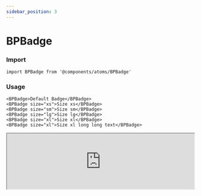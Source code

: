 ```yaml
---
sidebar_position: 3
---
```


# BPBadge

### Import

```tsx
import BPBadge from '@components/atoms/BPBadge'

```

### Usage 

```tsx
<BPBadge>Default Badge</BPBadge>
<BPBadge size="xs">Size xs</BPBadge>
<BPBadge size="sm">Size sm</BPBadge>
<BPBadge size="lg">Size lg</BPBadge>
<BPBadge size="xl">Size xl</BPBadge>
<BPBadge size="xl">Size xl long long text</BPBadge>
```

<iframe width="100%" heigh="200px" src="https://ui-kit.blue-panda.dev/iframe.html?args=&id=atoms-bpbadge--basic&viewMode=story" />


### Props 


| Prop | Default | Options |
| ----------- | ----------- | ----------- |
| url | null | ReactElement<any, string \| JSXElementConstructor<any\>\> | 
| variant | default | 'default' \| 'inverted' \| 'danger' \| 'cyber' \| 'caution' \| 'success' \| 'primary' \| 'secondary' \| 'accent' \| 'light' \| 'link’ | 
| size | md | 'xxs'  \| 'xs'   \| 's'  \| 'md'  \| 'lg'  \| 'xl' \| 'xxl' 
| outlined | false | true \|  false 
| magic | false | true \|  false 
| hoverable | false | true \|  false 


Check more colors, statuses and styles at: 
<img src={'/img/sb.png'} style={{width: '15px'}} />

https://ui-kit.blue-panda.dev/?path=/story/atoms-bpbadge--basic